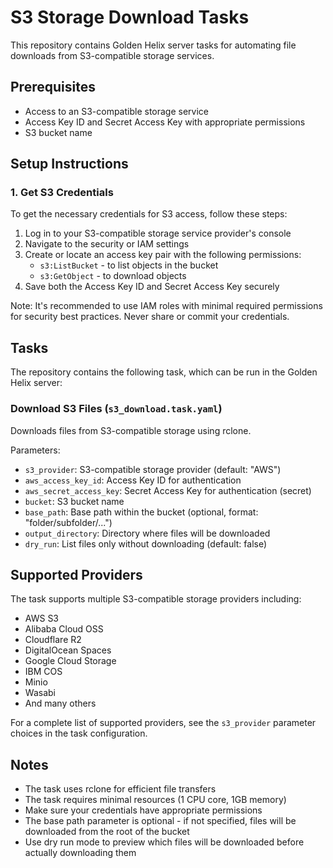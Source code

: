 # S3 Storage Download Tasks

This repository contains Golden Helix server tasks for automating file downloads from S3-compatible storage services.

## Prerequisites

- Access to an S3-compatible storage service
- Access Key ID and Secret Access Key with appropriate permissions
- S3 bucket name

## Setup Instructions

### 1. Get S3 Credentials

To get the necessary credentials for S3 access, follow these steps:

1. Log in to your S3-compatible storage service provider's console
2. Navigate to the security or IAM settings
3. Create or locate an access key pair with the following permissions:
   - `s3:ListBucket` - to list objects in the bucket
   - `s3:GetObject` - to download objects
4. Save both the Access Key ID and Secret Access Key securely

Note: It's recommended to use IAM roles with minimal required permissions for security best practices. Never share or commit your credentials.

## Tasks

The repository contains the following task, which can be run in the Golden Helix server:

### Download S3 Files (`s3_download.task.yaml`)

Downloads files from S3-compatible storage using rclone.

Parameters:
- `s3_provider`: S3-compatible storage provider (default: "AWS")
- `aws_access_key_id`: Access Key ID for authentication
- `aws_secret_access_key`: Secret Access Key for authentication (secret)
- `bucket`: S3 bucket name
- `base_path`: Base path within the bucket (optional, format: "folder/subfolder/...")
- `output_directory`: Directory where files will be downloaded
- `dry_run`: List files only without downloading (default: false)

## Supported Providers

The task supports multiple S3-compatible storage providers including:
- AWS S3
- Alibaba Cloud OSS
- Cloudflare R2
- DigitalOcean Spaces
- Google Cloud Storage
- IBM COS
- Minio
- Wasabi
- And many others

For a complete list of supported providers, see the `s3_provider` parameter choices in the task configuration.

## Notes

- The task uses rclone for efficient file transfers
- The task requires minimal resources (1 CPU core, 1GB memory)
- Make sure your credentials have appropriate permissions
- The base path parameter is optional - if not specified, files will be downloaded from the root of the bucket
- Use dry run mode to preview which files will be downloaded before actually downloading them
